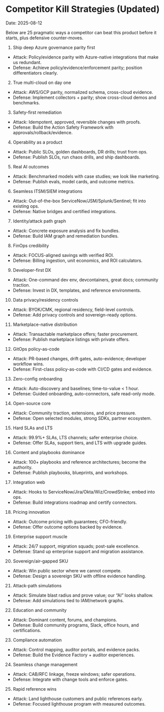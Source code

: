 # Competitor Kill Strategies (Updated)

Date: 2025-08-12

Below are 25 pragmatic ways a competitor can beat this product before it starts, plus defensive counter-moves.

1) Ship deep Azure governance parity first
- Attack: Policy/evidence parity with Azure-native integrations that make us redundant.
- Defense: Achieve policy/evidence/enforcement parity; position differentiators clearly.

2) True multi-cloud on day one
- Attack: AWS/GCP parity, normalized schema, cross-cloud evidence.
- Defense: Implement collectors + parity; show cross-cloud demos and benchmarks.

3) Safety-first remediation
- Attack: Idempotent, approved, reversible changes with proofs.
- Defense: Build the Action Safety Framework with approvals/rollback/evidence.

4) Operability as a product
- Attack: Public SLOs, golden dashboards, DR drills; trust from ops.
- Defense: Publish SLOs, run chaos drills, and ship dashboards.

5) Real AI outcomes
- Attack: Benchmarked models with case studies; we look like marketing.
- Defense: Publish evals, model cards, and outcome metrics.

6) Seamless ITSM/SIEM integrations
- Attack: Out-of-the-box ServiceNow/JSM/Splunk/Sentinel; fit into existing ops.
- Defense: Native bridges and certified integrations.

7) Identity/attack path graph
- Attack: Concrete exposure analysis and fix bundles.
- Defense: Build IAM graph and remediation bundles.

8) FinOps credibility
- Attack: FOCUS-aligned savings with verified ROI.
- Defense: Billing ingestion, unit economics, and ROI calculators.

9) Developer-first DX
- Attack: One-command dev env, devcontainers, great docs; community traction.
- Defense: Invest in DX, templates, and reference environments.

10) Data privacy/residency controls
- Attack: BYOK/CMK, regional residency, field-level controls.
- Defense: Add privacy controls and sovereign-ready options.

11) Marketplace-native distribution
- Attack: Transactable marketplace offers; faster procurement.
- Defense: Publish marketplace listings with private offers.

12) GitOps policy-as-code
- Attack: PR-based changes, drift gates, auto-evidence; developer workflow wins.
- Defense: First-class policy-as-code with CI/CD gates and evidence.

13) Zero-config onboarding
- Attack: Auto-discovery and baselines; time-to-value < 1 hour.
- Defense: Guided onboarding, auto-connectors, safe read-only mode.

14) Open-source core
- Attack: Community traction, extensions, and price pressure.
- Defense: Open selected modules, strong SDKs, partner ecosystem.

15) Hard SLAs and LTS
- Attack: 99.9%+ SLAs, LTS channels; safer enterprise choice.
- Defense: Offer SLAs, support tiers, and LTS with upgrade guides.

16) Content and playbooks dominance
- Attack: 100+ playbooks and reference architectures; become the authority.
- Defense: Publish playbooks, blueprints, and workshops.

17) Integration web
- Attack: Hooks to ServiceNow/Jira/Okta/Wiz/CrowdStrike; embed into ops.
- Defense: Build integrations roadmap and certify connectors.

18) Pricing innovation
- Attack: Outcome pricing with guarantees; CFO-friendly.
- Defense: Offer outcome options backed by evidence.

19) Enterprise support muscle
- Attack: 24/7 support, migration squads; post-sale excellence.
- Defense: Stand up enterprise support and migration assistance.

20) Sovereign/air-gapped SKU
- Attack: Win public sector where we cannot compete.
- Defense: Design a sovereign SKU with offline evidence handling.

21) Attack-path simulations
- Attack: Simulate blast radius and prove value; our “AI” looks shallow.
- Defense: Add simulations tied to IAM/network graphs.

22) Education and community
- Attack: Dominant content, forums, and champions.
- Defense: Build community programs, Slack, office hours, and certifications.

23) Compliance automation
- Attack: Control mapping, auditor portals, and evidence packs.
- Defense: Build the Evidence Factory + auditor experiences.

24) Seamless change management
- Attack: CAB/RFC linkage, freeze windows; safer operations.
- Defense: Integrate with change tools and enforce gates.

25) Rapid reference wins
- Attack: Land lighthouse customers and public references early.
- Defense: Focused lighthouse program with measured outcomes.


